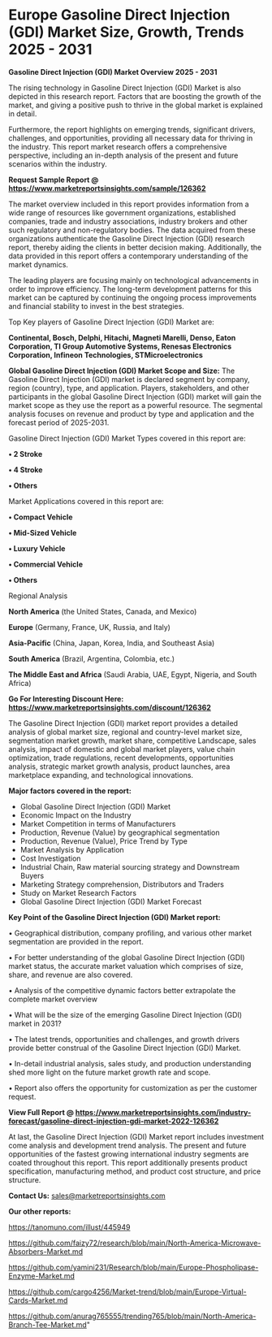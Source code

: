  # Europe Gasoline Direct Injection (GDI) Market Size, Growth, Trends 2025 - 2031

<Strong> Gasoline Direct Injection (GDI) Market Overview 2025 - 2031</strong>

The rising technology in Gasoline Direct Injection (GDI) Market is also depicted in this research report. Factors that are boosting the growth of the market, and giving a positive push to thrive in the global market is explained in detail.

Furthermore, the report highlights on emerging trends, significant drivers, challenges, and opportunities, providing all necessary data for thriving in the industry. This report market research offers a comprehensive perspective, including an in-depth analysis of the present and future scenarios within the industry.

<strong>Request Sample Report @ <a href=https://www.marketreportsinsights.com/sample/126362>https://www.marketreportsinsights.com/sample/126362</a></strong>

The market overview included in this report provides information from a wide range of resources like government organizations, established companies, trade and industry associations, industry brokers and other such regulatory and non-regulatory bodies. The data acquired from these organizations authenticate the Gasoline Direct Injection (GDI) research report, thereby aiding the clients in better decision making. Additionally, the data provided in this report offers a contemporary understanding of the market dynamics.

The leading players are focusing mainly on technological advancements in order to improve efficiency. The long-term development patterns for this market can be captured by continuing the ongoing process improvements and financial stability to invest in the best strategies.

Top Key players of Gasoline Direct Injection (GDI) Market are:

<strong>Continental, Bosch, Delphi, Hitachi, Magneti Marelli, Denso, Eaton Corporation, TI Group Automotive Systems, Renesas Electronics Corporation, Infineon Technologies, STMicroelectronics</strong>

<strong><b>Global Gasoline Direct Injection (GDI) Market Scope and Size:</b></strong>
The Gasoline Direct Injection (GDI) market is declared segment by company, region (country), type, and application. Players, stakeholders, and other participants in the global Gasoline Direct Injection (GDI) market will gain the market scope as they use the report as a powerful resource. The segmental analysis focuses on revenue and product by type and application and the forecast period of 2025-2031.

Gasoline Direct Injection (GDI) Market Types covered in this report are:

<strong>• 2 Stroke

• 4 Stroke

• Others</strong>

Market Applications covered in this report are:

<strong>• Compact Vehicle

• Mid-Sized Vehicle

• Luxury Vehicle

• Commercial Vehicle

• Others</strong> 

Regional Analysis

<strong>North America</strong> (the United States, Canada, and Mexico)

<strong>Europe</strong> (Germany, France, UK, Russia, and Italy)

<strong>Asia-Pacific</strong> (China, Japan, Korea, India, and Southeast Asia)

<strong>South America</strong> (Brazil, Argentina, Colombia, etc.)

<strong>The Middle East and Africa</strong> (Saudi Arabia, UAE, Egypt, Nigeria, and South Africa)

<strong>Go For Interesting Discount Here: <a href=https://www.marketreportsinsights.com/discount/126362>https://www.marketreportsinsights.com/discount/126362</a></strong>

The Gasoline Direct Injection (GDI) market report provides a detailed analysis of global market size, regional and country-level market size, segmentation market growth, market share, competitive Landscape, sales analysis, impact of domestic and global market players, value chain optimization, trade regulations, recent developments, opportunities analysis, strategic market growth analysis, product launches, area marketplace expanding, and technological innovations.

<strong><b>Major factors covered in the report:</b></strong>
<ul>
  <li>Global Gasoline Direct Injection (GDI) Market </li>
  <li>Economic Impact on the Industry</li>
  <li>Market Competition in terms of Manufacturers</li>
  <li>Production, Revenue (Value) by geographical segmentation</li>
  <li>Production, Revenue (Value), Price Trend by Type</li>
  <li>Market Analysis by Application</li>
  <li>Cost Investigation</li>
  <li>Industrial Chain, Raw material sourcing strategy and Downstream Buyers</li>
  <li>Marketing Strategy comprehension, Distributors and Traders</li>
  <li>Study on Market Research Factors</li>
  <li>Global Gasoline Direct Injection (GDI) Market Forecast</li>
</ul>

<strong><b>Key Point of the Gasoline Direct Injection (GDI) Market report:</b></strong>

• Geographical distribution, company profiling, and various other market segmentation are provided in the report.

• For better understanding of the global Gasoline Direct Injection (GDI) market status, the accurate market valuation which comprises of size, share, and revenue are also covered.

• Analysis of the competitive dynamic factors better extrapolate the complete market overview

• What will be the size of the emerging Gasoline Direct Injection (GDI) market in 2031?

• The latest trends, opportunities and challenges, and growth drivers provide better construal of the Gasoline Direct Injection (GDI) Market.

• In-detail industrial analysis, sales study, and production understanding shed more light on the future market growth rate and scope.

• Report also offers the opportunity for customization as per the customer request.

<strong><b>View Full Report @ <a href=https://www.marketreportsinsights.com/industry-forecast/gasoline-direct-injection-gdi-market-2022-126362>https://www.marketreportsinsights.com/industry-forecast/gasoline-direct-injection-gdi-market-2022-126362</a></b></strong>


At last, the Gasoline Direct Injection (GDI) Market report includes investment come analysis and development trend analysis. The present and future opportunities of the fastest growing international industry segments are coated throughout this report. This report additionally presents product specification, manufacturing method, and product cost structure, and price structure.

<strong>Contact Us:</strong>
sales@marketreportsinsights.com

<strong>Our other reports:</strong>

<a href=https://tanomuno.com/illust/445949>https://tanomuno.com/illust/445949</a>

<a href=https://github.com/faizy72/research/blob/main/North-America-Microwave-Absorbers-Market.md>https://github.com/faizy72/research/blob/main/North-America-Microwave-Absorbers-Market.md</a>

<a href=https://github.com/yamini231/Research/blob/main/Europe-Phospholipase-Enzyme-Market.md>https://github.com/yamini231/Research/blob/main/Europe-Phospholipase-Enzyme-Market.md</a>

<a href=https://github.com/cargo4256/Market-trend/blob/main/Europe-Virtual-Cards-Market.md>https://github.com/cargo4256/Market-trend/blob/main/Europe-Virtual-Cards-Market.md</a>

<a href=https://github.com/anurag765555/trending765/blob/main/North-America-Branch-Tee-Market.md>https://github.com/anurag765555/trending765/blob/main/North-America-Branch-Tee-Market.md</a>"
